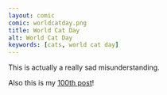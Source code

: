```yaml
---
layout: comic
comic: worldcatday.png
title: World Cat Day
alt: World Cat Day
keywords: [cats, world cat day]
---
```


This is actually a really sad misunderstanding.

Also this is my [100th post](http://blog.lolnein.com/2013/08/08/100thpost/)!